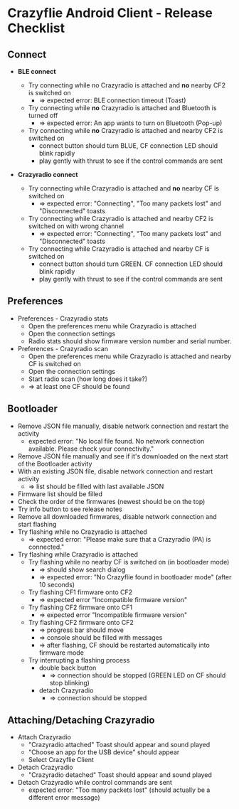 Crazyflie Android Client - Release Checklist
=====================================

Connect
-------

* **BLE connect**
  * Try connecting while no Crazyradio is attached and **no** nearby CF2 is switched on
     * => expected error: BLE connection timeout (Toast)
  * Try connecting while **no** Crazyradio is attached and Bluetooth is turned off
     * => expected error: An app wants to turn on Bluetooth (Pop-up)
  * Try connecting while **no** Crazyradio is attached and nearby CF2 is switched on
     * connect button should turn BLUE, CF connection LED should blink rapidly
     * play gently with thrust to see if the control commands are sent

* **Crazyradio connect**
  * Try connecting while Crazyradio is attached and **no** nearby CF is switched on
     * => expected error: "Connecting", "Too many packets lost" and "Disconnected" toasts
  * Try connecting while Crazyradio is attached and nearby CF2 is switched on with wrong channel
     * => expected error: "Connecting", "Too many packets lost" and "Disconnected" toasts
  * Try connecting while Crazyradio is attached and nearby CF is switched on
     * connect button should turn GREEN. CF connection LED should blink rapidly
     * play gently with thrust to see if the control commands are sent


Preferences
-----------

* Preferences - Crazyradio stats
  * Open the preferences menu while Crazyradio is attached
  * Open the connection settings
  * Radio stats should show firmware version number and serial number.
* Preferences - Crazyradio scan
  * Open the preferences menu while Crazyradio is attached and nearby CF is switched on
  * Open the connection settings
  * Start radio scan (how long does it take?)
  * => at least one CF should be found

Bootloader
-----------

* Remove JSON file manually, disable network connection and restart the activity
  * expected error: "No local file found. No network connection available. Please check your connectivity."
* Remove JSON file manually and see if it's downloaded on the next start of the Bootloader activity
* With an existing JSON file, disable network connection and restart activity
  * => list should be filled with last available JSON
* Firmware list should be filled
* Check the order of the firmwares (newest should be on the top)
* Try info button to see release notes
* Remove all downloaded firmwares, disable network connection and start flashing
* Try flashing while no Crazyradio is attached
  * => expected error: "Please make sure that a Crazyradio (PA) is connected."
* Try flashing while Crazyradio is attached
  * Try flashing while no nearby CF is switched on (in bootloader mode)
      * => should show search dialog
      * => expected error: "No Crazyflie found in bootloader mode" (after 10 seconds)
  * Try flashing CF1 firmware onto CF2
      * => expected error "Incompatible firmware version"
  * Try flashing CF2 firmware onto CF1
      * => expected error "Incompatible firmware version"
  * Try flashing CF2 firmware onto CF2
      * => progress bar should move
      * => console should be filled with messages
      * => after flashing, CF should be restarted automatically into firmware mode
  * Try interrupting a flashing process
      * double back button
          * => connection should be stopped (GREEN LED on CF should stop blinking)
      * detach Crazyradio
          * => connection should be stopped


Attaching/Detaching Crazyradio
------------------------------

* Attach Crazyradio
  * "Crazyradio attached" Toast should appear and sound played
  * "Choose an app for the USB device" should appear
  * Select Crazyflie Client
* Detach Crazyradio
  * "Crazyradio detached" Toast should appear and sound played
* Detach Crazyradio while control commands are sent
  * expected error: "Too many packets lost" (should actually be a different error message)